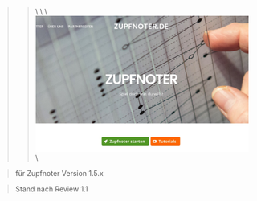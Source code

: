 
> >\ \ \ ![](../ZAUX_Images/000_frontimage.jpg) \  

> für Zupfnoter Version 1.5.x

> Stand nach Review 1.1

